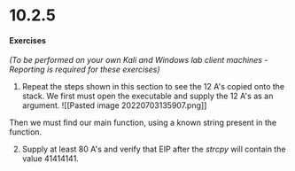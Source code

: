 # 10.2.5
#### Exercises

_(To be performed on your own Kali and Windows lab client machines - Reporting is required for these exercises)_

1.  Repeat the steps shown in this section to see the 12 A's copied onto the stack.
We first must open the executable and supply the 12 A's as an argument.
![[Pasted image 20220703135907.png]]

Then we must find our main function, using a known string present in the function.


2.  Supply at least 80 A's and verify that EIP after the _strcpy_ will contain the value 41414141.

